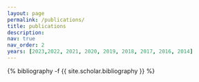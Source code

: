```yaml
---
layout: page
permalink: /publications/
title: publications
description:
nav: true
nav_order: 2
years: [2023,2022, 2021, 2020, 2019, 2018, 2017, 2016, 2014]
---
```

<!-- _pages/publications.md -->

<!--Allow to jump to a specific publication and display it a little below top of page, allowing for a headerr-->
<style>
html {
  scroll-padding-top: 100px;
}
</style>

<div class="publications">

{% bibliography -f {{ site.scholar.bibliography }} %}

</div>
